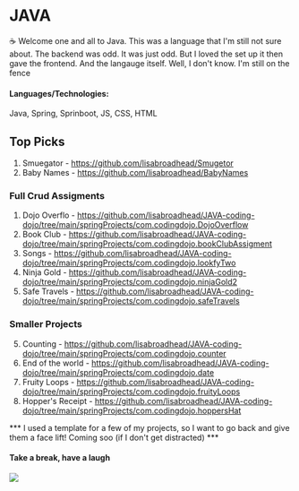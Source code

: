 # JAVA

☕ Welcome one and all to Java. This was a language that I'm still not sure about. The backend was odd. It was just odd. But I loved the set up it then gave the frontend. And the langauge itself. Well, I don't know. I'm still on the fence

#### Languages/Technologies: 
Java, Spring, Sprinboot, JS, CSS, HTML

## Top Picks
1. Smuegator - https://github.com/lisabroadhead/Smugetor
2. Baby Names - https://github.com/lisabroadhead/BabyNames

### Full Crud Assigments
1. Dojo Overflo - https://github.com/lisabroadhead/JAVA-coding-dojo/tree/main/springProjects/com.codingdojo.DojoOverflow
2. Book Club - https://github.com/lisabroadhead/JAVA-coding-dojo/tree/main/springProjects/com.codingdojo.bookClubAssigment
3. Songs - https://github.com/lisabroadhead/JAVA-coding-dojo/tree/main/springProjects/com.codingdojo.lookfyTwo
4. Ninja Gold - https://github.com/lisabroadhead/JAVA-coding-dojo/tree/main/springProjects/com.codingdojo.ninjaGold2
5. Safe Travels - https://github.com/lisabroadhead/JAVA-coding-dojo/tree/main/springProjects/com.codingdojo.safeTravels

### Smaller Projects
5. Counting - https://github.com/lisabroadhead/JAVA-coding-dojo/tree/main/springProjects/com.codingdojo.counter
6. End of the world - https://github.com/lisabroadhead/JAVA-coding-dojo/tree/main/springProjects/com.codingdojo.date
7. Fruity Loops - https://github.com/lisabroadhead/JAVA-coding-dojo/tree/main/springProjects/com.codingdojo.fruityLoops
8. Hopper's Receipt - https://github.com/lisabroadhead/JAVA-coding-dojo/tree/main/springProjects/com.codingdojo.hoppersHat

*** I used a template for a few of my projects, so I want to go back and give them a face lift! Coming soo (if I don't get distracted)  ***


#### Take a break, have a laugh
![](https://github.com/lisabroadhead/JAVA-coding-dojo/blob/main/8c11685d2e41404155d1e77ccfa6faeb.jpeg)
